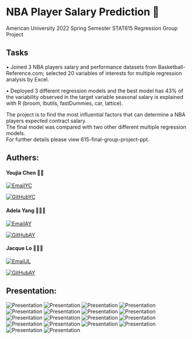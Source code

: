 # NBA Player Salary Prediction 🏀
American University 2022 Spring Semester STAT615 Regression Group Project

## Tasks

• Joined 3 NBA players salary and performance datasets from Basketball-Reference.com; selected 20 variables of interests for multiple regression analysis by Excel. <br />

• Deployed 3 different regression models and the best model has 43% of the variability observed in the target variable seasonal salary is explained with R (broom, lbutils, fastDummies, car, lattice).

The project is to find the most influential factors that can determine a NBA players expected contract salary. <br />
The final model was compared with two other different multiple regression models. <br />
For further details please view 615-final-group-project-ppt. 


## Authers: 
#### Youjia Chen ⛹🏻 <br />

[![EmailYC](https://custom-icon-badges.demolab.com/badge/-Email%20Yuka-teal?style=for-the-badge&logo=mail&logoColor=white)](mailto:yjchen9596@gmail.com?subject=Contact%20from%20GitHub&body=Hi%20Yuka,%0A%0AI%20am%20reaching%20out%20because%20.%20.%20.)

[![GitHubYC](https://custom-icon-badges.demolab.com/badge/-Yuka's%20GitHub-purple?style=for-the-badge&logo=mark-github&logoColor=white)](https://github.com/yjchen9596)

#### Adela Yang ⛹🏻‍♀️ <br />
[![EmailAY](https://custom-icon-badges.demolab.com/badge/-Email%20Adela-teal?style=for-the-badge&logo=mail&logoColor=white)](mailto:cy3491a@student.american.edu?subject=Contact%20from%20GitHub%20about%20ShinyApp&body=Hi%20Adela,%0A%0AI%20am%20reaching%20out%20because%20.%20.%20.)

[![GitHubAY](https://custom-icon-badges.demolab.com/badge/-Adela's%20GitHub-purple?style=for-the-badge&logo=mark-github&logoColor=white)](https://github.com/adelayang1997)

#### Jacque Lo ⛹🏻‍♂️ <br />
[![EmailJL](https://custom-icon-badges.demolab.com/badge/-Email%20Jacque-teal?style=for-the-badge&logo=mail&logoColor=white)](mailto:cl0938a@student.american.edu?subject=Contact%20from%20GitHub&body=Hi%20Jacque,%0A%0AI%20am%20reaching%20out%20because%20.%20.%20.)

[![GitHubAY](https://custom-icon-badges.demolab.com/badge/-Jacque's%20GitHub-purple?style=for-the-badge&logo=mark-github&logoColor=white)](https://github.com/chunyulo0214)

## Presentation:

![Presentation](https://github.com/yjchen9596/NBA-Players-Salary-Prediction/blob/main/Presentation/jpeg/Slide1.jpeg?raw=true)
![Presentation](https://github.com/yjchen9596/NBA-Players-Salary-Prediction/blob/main/Presentation/jpeg/Slide2.jpeg?raw=true)
![Presentation](https://github.com/yjchen9596/NBA-Players-Salary-Prediction/blob/main/Presentation/jpeg/Slide3.jpeg?raw=true)
![Presentation](https://github.com/yjchen9596/NBA-Players-Salary-Prediction/blob/main/Presentation/jpeg/Slide4.jpeg?raw=true)
![Presentation](https://github.com/yjchen9596/NBA-Players-Salary-Prediction/blob/main/Presentation/jpeg/Slide5.jpeg?raw=true)
![Presentation](https://github.com/yjchen9596/NBA-Players-Salary-Prediction/blob/main/Presentation/jpeg/Slide6.jpeg?raw=true)
![Presentation](https://github.com/yjchen9596/NBA-Players-Salary-Prediction/blob/main/Presentation/jpeg/Slide7.jpeg?raw=true)
![Presentation](https://github.com/yjchen9596/NBA-Players-Salary-Prediction/blob/main/Presentation/jpeg/Slide8.jpeg?raw=true)
![Presentation](https://github.com/yjchen9596/NBA-Players-Salary-Prediction/blob/main/Presentation/jpeg/Slide9.jpeg?raw=true)
![Presentation](https://github.com/yjchen9596/NBA-Players-Salary-Prediction/blob/main/Presentation/jpeg/Slide10.jpeg?raw=true)
![Presentation](https://github.com/yjchen9596/NBA-Players-Salary-Prediction/blob/main/Presentation/jpeg/Slide11.jpeg?raw=true)
![Presentation](https://github.com/yjchen9596/NBA-Players-Salary-Prediction/blob/main/Presentation/jpeg/Slide12.jpeg?raw=true)
![Presentation](https://github.com/yjchen9596/NBA-Players-Salary-Prediction/blob/main/Presentation/jpeg/Slide13.jpeg?raw=true)
![Presentation](https://github.com/yjchen9596/NBA-Players-Salary-Prediction/blob/main/Presentation/jpeg/Slide14.jpeg?raw=true)
![Presentation](https://github.com/yjchen9596/NBA-Players-Salary-Prediction/blob/main/Presentation/jpeg/Slide15.jpeg?raw=true)
![Presentation](https://github.com/yjchen9596/NBA-Players-Salary-Prediction/blob/main/Presentation/jpeg/Slide16.jpeg?raw=true)
![Presentation](https://github.com/yjchen9596/NBA-Players-Salary-Prediction/blob/main/Presentation/jpeg/Slide17.jpeg?raw=true)
![Presentation](https://github.com/yjchen9596/NBA-Players-Salary-Prediction/blob/main/Presentation/jpeg/Slide18.jpeg?raw=true)

